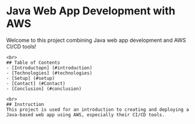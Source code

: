 # Java Web App Development with AWS <CI>
<CD>
    Welcome to this project combining Java web app development and AWS CI/CD tools!

    <br>
    ## Table of Contents
    - [Introductopn] (#introduction)
    - [Technologies] (#technologies)
    - [Setup] (#setup)
    - [Contact] (#Contact)
    - [Conclusion] (#conclusion)

    <br>
    ## Instruction
    This project is used for an introduction to creating and deploying a Java-based web app using AWS, especially their CI/CD tools.
</CD>